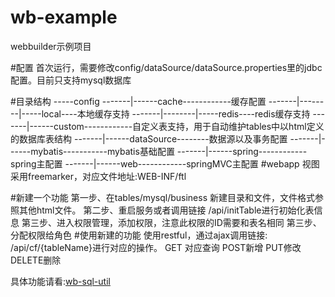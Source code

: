 # wb-example
webbuilder示例项目

#配置
首次运行，需要修改config/dataSource/dataSource.properties里的jdbc配置。目前只支持mysql数据库


#目录结构
-----config
-------|------cache------------缓存配置
-------|--------|-----local----本地缓存支持
-------|--------|-----redis----redis缓存支持
-------|------custom------------自定义表支持，用于自动维护tables中以html定义的数据库表结构
-------|------dataSource--------数据源以及事务配置
-------|------mybatis-----------mybatis基础配置
-------|------spring------------spring主配置
-------|------web------------springMVC主配置
#webapp
视图采用freemarker，对应文件地址:WEB-INF/ftl

#新建一个功能
第一步、在tables/mysql/business 新建目录和文件，文件格式参照其他html文件。
第二步、重启服务或者调用链接 /api/initTable进行初始化表信息
第三步、进入权限管理，添加权限，注意此权限的ID需要和表名相同
第三步、分配权限给角色
#使用新建的功能
使用restful，通过ajax调用链接: /api/cf/{tableName}进行对应的操作。
GET 对应查询 POST新增 PUT修改 DELETE删除

具体功能请看:[wb-sql-util](https://github.com/wb-goup/webbuilder/blob/master/wb-sql-util)


